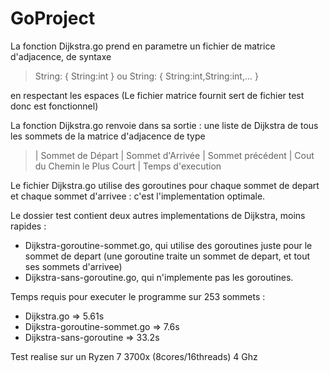 # GoProject

La fonction Dijkstra.go prend en parametre un fichier de matrice d'adjacence, de syntaxe
>String: { String:int } ou String: { String:int,String:int,... }
    
en respectant les espaces (Le fichier matrice fournit sert de fichier test donc est fonctionnel)

La fonction Dijkstra.go renvoie dans sa sortie : une liste de Dijkstra de tous les sommets de la matrice d'adjacence de type
>| Sommet de Départ | Sommet d'Arrivée | Sommet précédent | Cout du Chemin le Plus Court |
> Temps d'execution


Le fichier Dijkstra.go utilise des goroutines pour chaque sommet de depart et chaque sommet d'arrivee : c'est l'implementation optimale.

Le dossier test contient deux autres implementations de Dijkstra, moins rapides :
- Dijkstra-goroutine-sommet.go, qui utilise des goroutines juste pour le sommet de depart (une goroutine traite un sommet de depart, et tout ses sommets d'arrivee)
- Dijkstra-sans-goroutine.go, qui n'implemente pas les goroutines.

Temps requis pour executer le programme sur 253 sommets :
- Dijkstra.go => 5.61s
- Dijkstra-goroutine-sommet.go => 7.6s
- Dijkstra-sans-goroutine => 33.2s

Test realise sur un Ryzen 7 3700x (8cores/16threads) 4 Ghz

